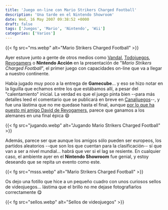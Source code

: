 ```yaml
---
title: 'Juego on-line con Mario Strikers Charged Football'
description: 'Una tarde en el Nintendo Showroom'
date: Wed, 16 May 2007 09:38:52 +0000
draft: false
tags: ['Juegos', 'Mario', 'Nintendo', 'Wii']
categories: ['Varios']
---
```


{{< fg src="ms.webp" alt="Mario Strikers Charged Football" >}}

Ayer estuve junto a gente de otros medios como [Vandal](http://www.vandal.net/), [Todojuegos](http://www.todojuegos.com/), [Revogamers](http://www.revogamers.net/) o **Nintendo Acción** en la presentación de "_Mario Strikers Charged Football_", el primer juego con capacidades on-line que va a llegar a nuestro continente.

Había jugado muy poco a la entrega de **Gamecube**... y eso se hizo notar en la liguilla que echamos entre los que estábamos allí, a pesar del "calentamiento" inicial. La verdad es que el juego pinta bien --para más detalles leed el comentario que se publicará en breve en [Canaljuegos](http://canaljuegos.com/)--, y fue una lástima que no me quedase hasta el final, aunque [por lo que ha puesto mi amigo David de Revogamers](http://www.revogamers.net/articulos-119-Mario-Strikers:-juego-y-online-probados-a-fondo-1.html), parece que ganamos a los alemanes en una final épica :smile:

{{< fg src="jugando.webp" alt="Jugando Mario Strikers Charged Football" >}}

Además, parece ser que aunque los amigos sólo pueden ser europeos, los partidos aleatorios --que son los que cuentan para la clasificación-- sí que van a ser a nivel mundial... habrá que ver si el lag se resiente. En cualquier caso, el ambiente ayer en el **Nintendo Showroom** fue genial, y estoy deseando que se repita un evento como este.

{{< fg src="msss.webp" alt="Mario Strikers Charged Football" >}}

Os dejo una fotillo que hice a un pequeño cuadro con unos curiosos sellos de videojuegos... lástima que el brillo no me dejase fotografiarlos correctamente :yum:

{{< fg src="sellos.webp" alt="Sellos de videojuegos" >}}